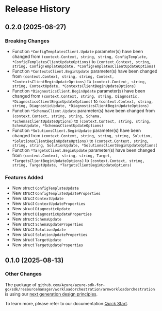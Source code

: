 # Release History

## 0.2.0 (2025-08-27)
### Breaking Changes

- Function `*ConfigTemplatesClient.Update` parameter(s) have been changed from `(context.Context, string, string, ConfigTemplate, *ConfigTemplatesClientUpdateOptions)` to `(context.Context, string, string, ConfigTemplateUpdate, *ConfigTemplatesClientUpdateOptions)`
- Function `*ContextsClient.BeginUpdate` parameter(s) have been changed from `(context.Context, string, string, Context, *ContextsClientBeginUpdateOptions)` to `(context.Context, string, string, ContextUpdate, *ContextsClientBeginUpdateOptions)`
- Function `*DiagnosticsClient.BeginUpdate` parameter(s) have been changed from `(context.Context, string, string, Diagnostic, *DiagnosticsClientBeginUpdateOptions)` to `(context.Context, string, string, DiagnosticUpdate, *DiagnosticsClientBeginUpdateOptions)`
- Function `*SchemasClient.Update` parameter(s) have been changed from `(context.Context, string, string, Schema, *SchemasClientUpdateOptions)` to `(context.Context, string, string, SchemaUpdate, *SchemasClientUpdateOptions)`
- Function `*SolutionsClient.BeginUpdate` parameter(s) have been changed from `(context.Context, string, string, string, Solution, *SolutionsClientBeginUpdateOptions)` to `(context.Context, string, string, string, SolutionUpdate, *SolutionsClientBeginUpdateOptions)`
- Function `*TargetsClient.BeginUpdate` parameter(s) have been changed from `(context.Context, string, string, Target, *TargetsClientBeginUpdateOptions)` to `(context.Context, string, string, TargetUpdate, *TargetsClientBeginUpdateOptions)`

### Features Added

- New struct `ConfigTemplateUpdate`
- New struct `ConfigTemplateUpdateProperties`
- New struct `ContextUpdate`
- New struct `ContextUpdateProperties`
- New struct `DiagnosticUpdate`
- New struct `DiagnosticUpdateProperties`
- New struct `SchemaUpdate`
- New struct `SchemaUpdateProperties`
- New struct `SolutionUpdate`
- New struct `SolutionUpdateProperties`
- New struct `TargetUpdate`
- New struct `TargetUpdateProperties`


## 0.1.0 (2025-08-13)
### Other Changes

The package of `github.com/Azure/azure-sdk-for-go/sdk/resourcemanager/workloadorchestration/armworkloadorchestration` is using our [next generation design principles](https://azure.github.io/azure-sdk/general_introduction.html).

To learn more, please refer to our documentation [Quick Start](https://aka.ms/azsdk/go/mgmt).